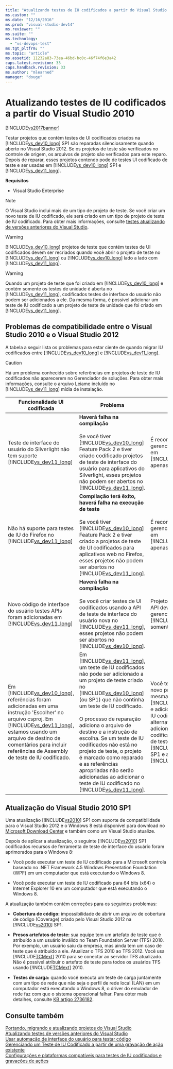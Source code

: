 ```yaml
---
title: "Atualizando testes de IU codificados a partir do Visual Studio 2010 | Microsoft Docs"
ms.custom: ""
ms.date: "12/16/2016"
ms.prod: "visual-studio-dev14"
ms.reviewer: ""
ms.suite: ""
ms.technology: 
  - "vs-devops-test"
ms.tgt_pltfrm: ""
ms.topic: "article"
ms.assetid: 11232a83-73ea-46bd-bc0c-46f74f6e3a42
caps.latest.revision: 33
caps.handback.revision: 33
ms.author: "mlearned"
manager: "douge"
---
```

# Atualizando testes de IU codificados a partir do Visual Studio 2010
[!INCLUDE[vs2017banner](../code-quality/includes/vs2017banner.md)]

Testar projetos que contém testes de UI codificados criados na [!INCLUDE[vs_dev10_long](../code-quality/includes/vs_dev10_long_md.md)] SP1 são reparadas silenciosamente quando aberto no Visual Studio 2012. Se os projetos de teste são verificados no controle de origem, os arquivos de projeto são verificados para este reparo. Depois de reparar, esses projetos contendo pode de testes UI codificado de teste e ser usadas em [!INCLUDE[vs_dev10_long](../code-quality/includes/vs_dev10_long_md.md)] SP1 e [!INCLUDE[vs_dev11_long](../data-tools/includes/vs_dev11_long_md.md)].  
  
 **Requisitos**  
  
-   Visual Studio Enterprise  
  
> [!NOTE]
>  O Visual Studio inclui mais de um tipo de projeto de teste. Se você criar um novo teste de IU codificado, ele será criado em um tipo de projeto de teste de IU codificado. Para obter mais informações, consulte [testes atualizando de versões anteriores do Visual Studio](http://msdn.microsoft.com/pt-br/e9c8b7f6-bd72-448e-8edb-d090dcc5cf52).  
  
> [!WARNING]
>  [!INCLUDE[vs_dev10_long](../code-quality/includes/vs_dev10_long_md.md)] projetos de teste que contém testes de UI codificados devem ser recriados quando você abrir o projeto de teste no [!INCLUDE[vs_dev11_long](../data-tools/includes/vs_dev11_long_md.md)] ou [!INCLUDE[vs_dev10_long](../code-quality/includes/vs_dev10_long_md.md)] lado a lado com [!INCLUDE[vs_dev11_long](../data-tools/includes/vs_dev11_long_md.md)].  
  
> [!WARNING]
>  Quando um projeto de teste que foi criado em [!INCLUDE[vs_dev10_long](../code-quality/includes/vs_dev10_long_md.md)] e contém somente os testes de unidade é aberta no [!INCLUDE[vs_dev11_long](../data-tools/includes/vs_dev11_long_md.md)], codificados testes de interface do usuário não podem ser adicionados a ele. Da mesma forma, é possível adicionar um teste de IU codificado a um projeto de teste de unidade que foi criado em [!INCLUDE[vs_dev11_long](../data-tools/includes/vs_dev11_long_md.md)].  
  
## Problemas de compatibilidade entre o Visual Studio 2010 e o Visual Studio 2012  
 A tabela a seguir lista os problemas para estar ciente de quando migrar IU codificados entre [!INCLUDE[vs_dev10_long](../code-quality/includes/vs_dev10_long_md.md)] e [!INCLUDE[vs_dev11_long](../data-tools/includes/vs_dev11_long_md.md)].  
  
> [!CAUTION]
>  Há um problema conhecido sobre referências em projetos de teste de IU codificados não aparecerem no Gerenciador de soluções. Para obter mais informações, consulte o arquivo Leiame incluído no [!INCLUDE[vs_dev11_long](../data-tools/includes/vs_dev11_long_md.md)] mídia de instalação.  
  
|Funcionalidade UI codificada|Problema|Solução|  
|----------------------------------|--------------|-------------|  
|Teste de interface do usuário do Silverlight não tem suporte [!INCLUDE[vs_dev11_long](../data-tools/includes/vs_dev11_long_md.md)]|**Haverá falha na compilação**<br /><br /> Se você tiver [!INCLUDE[vs_dev10_long](../code-quality/includes/vs_dev10_long_md.md)] Feature Pack 2 e tiver criado codificado projetos de teste de interface do usuário para aplicativos do Silverlight, esses projetos não podem ser abertos no [!INCLUDE[vs_dev11_long](../data-tools/includes/vs_dev11_long_md.md)].|É recomendável que você gerencia esses projetos em [!INCLUDE[vs_dev10_long](../code-quality/includes/vs_dev10_long_md.md)] apenas Feature Pack 2.|  
|Não há suporte para testes de IU do Firefox no [!INCLUDE[vs_dev11_long](../data-tools/includes/vs_dev11_long_md.md)]|**Compilação terá êxito, haverá falha na execução de teste**<br /><br /> Se você tiver [!INCLUDE[vs_dev10_long](../code-quality/includes/vs_dev10_long_md.md)] Feature Pack 2 e tiver criado a projetos de teste de UI codificados para aplicativos web no Firefox, esses projetos não podem ser abertos no [!INCLUDE[vs_dev11_long](../data-tools/includes/vs_dev11_long_md.md)].|É recomendável que você gerencia esses projetos em [!INCLUDE[vs_dev10_long](../code-quality/includes/vs_dev10_long_md.md)] apenas Feature Pack 2.|  
|Novo código de interface do usuário testes APIs foram adicionadas em [!INCLUDE[vs_dev11_long](../data-tools/includes/vs_dev11_long_md.md)]|**Haverá falha na compilação**<br /><br /> Se você criar testes de UI codificados usando a API de teste de interface do usuário nova no [!INCLUDE[vs_dev11_long](../data-tools/includes/vs_dev11_long_md.md)], esses projetos não podem ser abertos no [!INCLUDE[vs_dev10_long](../code-quality/includes/vs_dev10_long_md.md)].|Projetos usando a nova API devem ser gerenciados [!INCLUDE[vs_dev11_long](../data-tools/includes/vs_dev11_long_md.md)] somente.|  
|Em [!INCLUDE[vs_dev10_long](../code-quality/includes/vs_dev10_long_md.md)], referências foram adicionadas em uma instrução 'Escolher' no arquivo csproj. Em [!INCLUDE[vs_dev11_long](../data-tools/includes/vs_dev11_long_md.md)], estamos usando um arquivo de destino de comentários para incluir referências de Assembly de teste de IU codificado.|Em [!INCLUDE[vs_dev11_long](../data-tools/includes/vs_dev11_long_md.md)], um teste de IU codificados não pode ser adicionado a um projeto de teste criado no [!INCLUDE[vs_dev10_long](../code-quality/includes/vs_dev10_long_md.md)] \(ou SP1\) que não continha um teste de IU codificado.<br /><br /> O processo de reparação adiciona o arquivo de destino e a instrução de escolha. Se um teste de IU codificados não está no projeto de teste, o projeto é marcado como reparado e as referências apropriadas não serão adicionadas ao adicionar o teste de IU codificado no [!INCLUDE[vs_dev11_long](../data-tools/includes/vs_dev11_long_md.md)].|Você terá que criar um novo projeto de teste na mesma solução usando [!INCLUDE[vs_dev11_long](../data-tools/includes/vs_dev11_long_md.md)] e adicione o novo teste de IU codificado. Como alternativa, você pode adicionar testes de IU codificados para o projeto de teste na [!INCLUDE[vs_dev10_long](../code-quality/includes/vs_dev10_long_md.md)] SP1 e abrir esse projeto no [!INCLUDE[vs_dev11_long](../data-tools/includes/vs_dev11_long_md.md)].|  
  
##  <a name="UpgradingCodedUIFromVS2010_Update"></a> Atualização do Visual Studio 2010 SP1  
 Uma atualização [!INCLUDE[vs2010](../modeling/includes/vs2010_md.md)] SP1 com suporte de compatibilidade para o Visual Studio 2012 e o Windows 8 está disponível para download no [Microsoft Download Center](http://www.microsoft.com/download/details.aspx?id=34677) e também como um Visual Studio atualize.  
  
 Depois de aplicar a atualização, o seguinte [!INCLUDE[vs2010](../modeling/includes/vs2010_md.md)] SP1 codificados recursos de ferramenta de teste de interface do usuário foram aprimorados para o Windows 8:  
  
-   Você pode executar um teste de IU codificado para a Microsoft controla baseado no .NET Framework 4.5 Windows Presentation Foundation \(WPF\) em um computador que está executando o Windows 8.  
  
-   Você pode executar um teste de IU codificado para 64 bits \(x64\) o Internet Explorer 10 em um computador que está executando o Windows 8.  
  
 A atualização também contém correções para os seguintes problemas:  
  
-   **Cobertura de código:** impossibilidade de abrir um arquivo de cobertura de código \(Coverage\) criado pelo Visual Studio 2012 na [!INCLUDE[vs2010](../modeling/includes/vs2010_md.md)] SP1.  
  
-   **Presos artefatos de teste:** sua equipe tem um artefato de teste que é atribuído a um usuário inválido no Team Foundation Server \(TFS\) 2010. Por exemplo, um usuário saiu da empresa, mas ainda tem um caso de teste que é atribuído a ele. Atualizar o TFS 2010 ao TFS 2012. Você usa [!INCLUDE[TCMext](../misc/includes/tcmext_md.md)] 2010 para se conectar ao servidor TFS atualizado. Não é possível atribuir o artefato de teste para todos os usuários TFS usando [!INCLUDE[TCMext](../misc/includes/tcmext_md.md)] 2010.  
  
-   **Testes de carga:** quando você executa um teste de carga juntamente com um tipo de rede que não seja o perfil de rede local \(LAN\) em um computador está executando o Windows 8, o driver do emulador de rede faz com que o sistema operacional falhar. Para obter mais detalhes, consulte [KB artigo 2736182](http://support.microsoft.com/kb/2736182).  
  
## Consulte também  
 [Portando, migrando e atualizando projetos do Visual Studio](../porting/porting-migrating-and-upgrading-visual-studio-projects.md)   
 [Atualizando testes de versões anteriores do Visual Studio](http://msdn.microsoft.com/pt-br/e9c8b7f6-bd72-448e-8edb-d090dcc5cf52)   
 [Usar automação de interface do usuário para testar código](../test/use-ui-automation-to-test-your-code.md)   
 [Gerenciando um Teste de IU Codificado a partir de uma gravação de ação existente](/devops-test-docs/test/generating-a-coded-ui-test-from-an-existing-action-recording)   
 [Configurações e plataformas compatíveis para testes de IU codificados e gravações de ações](../test/supported-configurations-and-platforms-for-coded-ui-tests-and-action-recordings.md)